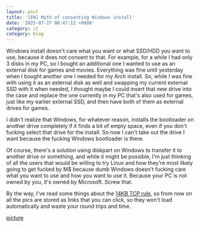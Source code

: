```yaml
---
layout: post
title: '[EN] Myth of consenting Windows install'
date: '2025-07-27 00:47:12 +0000'
category: it
category: blog
---
```


Windows install doesn't care what you want or what SSD/HDD you want to use, because it does not consent to that. For example, for a while I had only 3 disks in my PC, so I bought an additional one I wanted to use as an external disk for games and movies. Everything was fine until yesterday when I bought another one I needed for my Arch install. So, while I was fine with using it as an external disk as well and swapping my current external SSD with it when needed, I thought maybe I could insert that new drive into the case and replace the one currently in my PC that's also used for games, just like my earlier external SSD, and then have both of them as external drives for games.

I didn't realize that Windows, for whatever reason, installs the bootloader on another drive completely if it finds a bit of empty space, even if you don't fucking select that drive for the install. So now I can't take out the drive I want because the fucking Windows bootloader is there.

Of course, there's a solution using diskpart on Windows to transfer it to another drive or something, and while it might be possible, I'm just thinking of all the users that would be willing to try Linux and how they're most likely going to get fucked by M$ because dumb Windows doesn't fucking care what you want to use and how you want to use it. Because your PC is not owned by you, it's owned by Microsoft. Screw that.

By the way, I've read some things about the [14KB TCP rule][14kb], so from now on all the pics are stored as links that you can click, so they won't load automatically and waste your round trips and time.

[picture][picture]

[picture]: https://raw.githubusercontent.com/burstw0w/blog/refs/heads/main/_assets/images/consent.avif
[14kb]: https://endtimes.dev/why-your-website-should-be-under-14kb-in-size/
